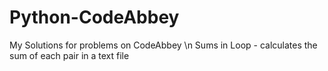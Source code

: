 # Python-CodeAbbey
My Solutions for problems on CodeAbbey \n
Sums in Loop - calculates the sum of each pair in a text file
